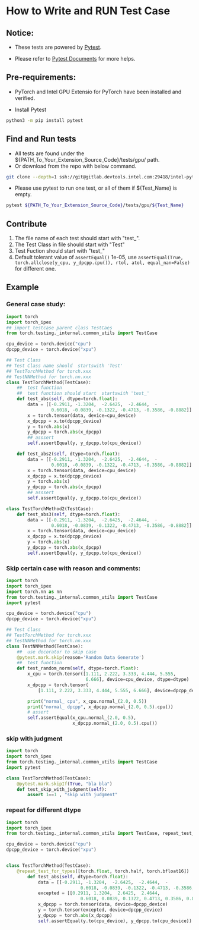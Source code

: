 # How to Write and RUN Test Case

## Notice:

*  These tests are powered by [Pytest](https://docspytest.org/en/stable/).

*  Please refer to [Pytest Documents](https://docspytest.org/en/stable/) for more helps.

## Pre-requirements:

*  PyTorch and Intel GPU Extensio for PyTorch have been installed and verified.

*  Install Pytest
```bash
python3 -m pip install pytest
```

## Find and Run tests

*  All tests are found under the ${PATH_To_Your_Extension_Source_Code}/tests/gpu/ path.
*  Or download from the repo with below command.
```bash
git clone --depth=1 ssh://git@gitlab.devtools.intel.com:29418/intel-pytorch-extension/intel-pytorch-extension.git
```

*  Please use pytest to run one test, or all of them if ${Test_Name} is empty.
```bash
pytest ${PATH_To_Your_Extension_Source_Code}/tests/gpu/${Test_Name}
```

## Contribute

1. The file name of each test should start with "test_".
2. The Test Class in file should start with "Test"
3. Test Fuction should start with "test_"
4. Default tolerant value of `assertEqual()` 1e-05, use `assertEqual(True, torch.allclose(y_cpu, y_dpcpp.cpu()), rtol, atol, equal_nan=False)` for different one.

## Example

### General case study:
```python
import torch
import torch_ipex
## import testcase parent class TestCaes
from torch.testing._internal.common_utils import TestCase

cpu_device = torch.device("cpu")
dpcpp_device = torch.device("xpu")

## Test Class
## Test Class name should  startswith 'Test'
## TestTorchMethod for torch.xxx
## TestNNMethod for torch.nn.xxx
class TestTorchMethod(TestCase):
    ##  test function
    ##  test function should start  startswith 'test_'
    def test_abs(self, dtype=torch.float):
        data = [[-0.2911, -1.3204,  -2.6425,  -2.4644,  -
                 0.6018, -0.0839, -0.1322, -0.4713, -0.3586, -0.8882]]
        x = torch.tensor(data, device=cpu_device)
        x_dpcpp = x.to(dpcpp_device)
        y = torch.abs(x)
        y_dpcpp = torch.abs(x_dpcpp)
        ## asssert
        self.assertEqual(y, y_dpcpp.to(cpu_device))

    def test_abs2(self, dtype=torch.float):
        data = [[-0.2911, -1.3204,  -2.6425,  -2.4644,  -
                 0.6018, -0.0839, -0.1322, -0.4713, -0.3586, -0.8882]]
        x = torch.tensor(data, device=cpu_device)
        x_dpcpp = x.to(dpcpp_device)
        y = torch.abs(x)
        y_dpcpp = torch.abs(x_dpcpp)
        ## asssert
        self.assertEqual(y, y_dpcpp.to(cpu_device))

class TestTorchMethod2(TestCase):
    def test_abs3(self, dtype=torch.float):
        data = [[-0.2911, -1.3204,  -2.6425,  -2.4644,  -
                 0.6018, -0.0839, -0.1322, -0.4713, -0.3586, -0.8882]]
        x = torch.tensor(data, device=cpu_device)
        x_dpcpp = x.to(dpcpp_device)
        y = torch.abs(x)
        y_dpcpp = torch.abs(x_dpcpp)
        self.assertEqual(y, y_dpcpp.to(cpu_device))
```

### Skip certain case with reason and comments:
```python
import torch
import torch_ipex
import torch.nn as nn
from torch.testing._internal.common_utils import TestCase
import pytest

cpu_device = torch.device("cpu")
dpcpp_device = torch.device("xpu")

## Test Class
## TestTorchMethod for torch.xxx
## TestNNMethod for torch.nn.xxx
class TestNNMethod(TestCase):
    ##  use decorator to skip case
    @pytest.mark.skip(reason='Random Data Generate')
    ##  test function
    def test_random_norm(self, dtype=torch.float):
        x_cpu = torch.tensor([1.111, 2.222, 3.333, 4.444, 5.555,
                              6.666], device=cpu_device, dtype=dtype)
        x_dpcpp = torch.tensor(
            [1.111, 2.222, 3.333, 4.444, 5.555, 6.666], device=dpcpp_device, dtype=dtype)

        print("normal_ cpu", x_cpu.normal_(2.0, 0.5))
        print("normal_ dpcpp", x_dpcpp.normal_(2.0, 0.5).cpu())
        # assert
        self.assertEqual(x_cpu.normal_(2.0, 0.5),
                         x_dpcpp.normal_(2.0, 0.5).cpu())
```

### skip with judgment

```python 
import torch
import torch_ipex
from torch.testing._internal.common_utils import TestCase
import pytest

class TestTorchMethod(TestCase):
    @pytest.mark.skipIf(True, "bla bla")
    def test_skip_with_judgment(self):
        assert 1==1 , "skip with judgment"

```

### repeat for different  dtype

```python
import torch
import torch_ipex 
from torch.testing._internal.common_utils import TestCase, repeat_test_for_types

cpu_device = torch.device("cpu")
dpcpp_device = torch.device("xpu")


class TestTorchMethod(TestCase):
    @repeat_test_for_types([torch.float, torch.half, torch.bfloat16])
        def test_abs(self, dtype=torch.float):
            data = [[-0.2911, -1.3204,  -2.6425,  -2.4644,  -
                            0.6018, -0.0839, -0.1322, -0.4713, -0.3586, -0.8882, 0.0000, 0.0000, 1.1111, 2.2222, 3.3333]]
            excepted = [[0.2911, 1.3204,  2.6425,  2.4644,
                            0.6018, 0.0839, 0.1322, 0.4713, 0.3586, 0.8882, 0.0000, 0.0000, 1.1111, 2.2222, 3.3333]]
            x_dpcpp = torch.tensor(data, device=dpcpp_device)
            y = torch.tensor(excepted, device=dpcpp_device)
            y_dpcpp = torch.abs(x_dpcpp)
            self.assertEqual(y.to(cpu_device), y_dpcpp.to(cpu_device))

```


